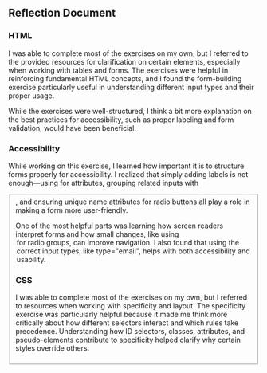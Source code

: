 ## Reflection Document

### HTML

I was able to complete most of the exercises on my own, but I referred to the provided resources for clarification on certain elements, especially when working with tables and forms. The exercises were helpful in reinforcing fundamental HTML concepts, and I found the form-building exercise particularly useful in understanding different input types and their proper usage.

While the exercises were well-structured, I think a bit more explanation on the best practices for accessibility, such as proper labeling and form validation, would have been beneficial.

### Accessibility

While working on this exercise, I learned how important it is to structure forms properly for accessibility. I realized that simply adding labels is not enough—using for attributes, grouping related inputs with <fieldset>, and ensuring unique name attributes for radio buttons all play a role in making a form more user-friendly.

One of the most helpful parts was learning how screen readers interpret forms and how small changes, like using <legend> for radio groups, can improve navigation. I also found that using the correct input types, like type="email", helps with both accessibility and usability.

### CSS

I was able to complete most of the exercises on my own, but I referred to resources when working with specificity and layout. The specificity exercise was particularly helpful because it made me think more critically about how different selectors interact and which rules take precedence. Understanding how ID selectors, classes, attributes, and pseudo-elements contribute to specificity helped clarify why certain styles override others.
